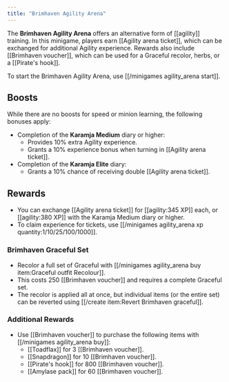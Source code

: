 ```yaml
---
title: "Brimhaven Agility Arena"
---
```


The **Brimhaven Agility Arena** offers an alternative form of [[agility]] training. In this minigame, players earn [[Agility arena ticket]], which can be exchanged for additional Agility experience. Rewards also include [[Brimhaven voucher]], which can be used for a Graceful recolor, herbs, or a [[Pirate's hook]].

To start the Brimhaven Agility Arena, use [[/minigames agility_arena start]].

## Boosts

While there are no boosts for speed or minion learning, the following bonuses apply:

- Completion of the **Karamja Medium** diary or higher:
  - Provides 10% extra Agility experience.
  - Grants a 10% experience bonus when turning in [[Agility arena ticket]].
- Completion of the **Karamja Elite** diary:
  - Grants a 10% chance of receiving double [[Agility arena ticket]].

## Rewards

- You can exchange [[Agility arena ticket]] for [[agility:345 XP]] each, or [[agility:380 XP]] with the Karamja Medium diary or higher.
- To claim experience for tickets, use [[/minigames agility_arena xp quantity\:1/10/25/100/1000]].

### Brimhaven Graceful Set

- Recolor a full set of Graceful with [[/minigames agility_arena buy item\:Graceful outfit Recolour]].
- This costs 250 [[Brimhaven voucher]] and requires a complete Graceful set.
- The recolor is applied all at once, but individual items (or the entire set) can be reverted using [[/create item\:Revert Brimhaven graceful]].

### Additional Rewards

- Use [[Brimhaven voucher]] to purchase the following items with [[/minigames agility_arena buy]]:
  - [[Toadflax]] for 3 [[Brimhaven voucher]].
  - [[Snapdragon]] for 10 [[Brimhaven voucher]].
  - [[Pirate's hook]] for 800 [[Brimhaven voucher]].
  - [[Amylase pack]] for 60 [[Brimhaven voucher]].
